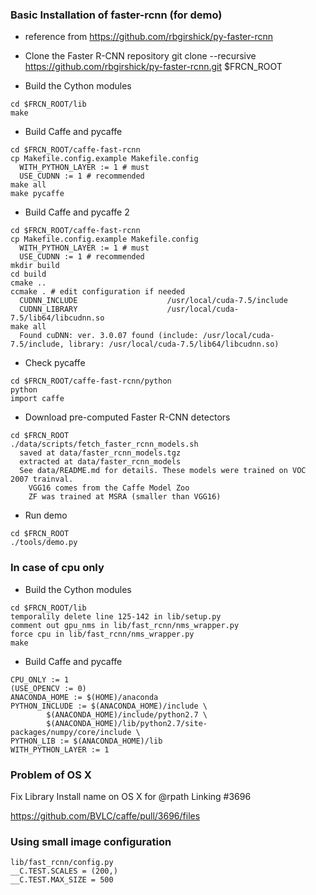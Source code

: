 ### Basic Installation of faster-rcnn (for demo)
- reference from https://github.com/rbgirshick/py-faster-rcnn

- Clone the Faster R-CNN repository
git clone --recursive https://github.com/rbgirshick/py-faster-rcnn.git $FRCN_ROOT

- Build the Cython modules
```
cd $FRCN_ROOT/lib
make
```

- Build Caffe and pycaffe
```
cd $FRCN_ROOT/caffe-fast-rcnn
cp Makefile.config.example Makefile.config
  WITH_PYTHON_LAYER := 1 # must
  USE_CUDNN := 1 # recommended
make all
make pycaffe
```

- Build Caffe and pycaffe 2
```
cd $FRCN_ROOT/caffe-fast-rcnn
cp Makefile.config.example Makefile.config
  WITH_PYTHON_LAYER := 1 # must
  USE_CUDNN := 1 # recommended
mkdir build
cd build
cmake ..
ccmake . # edit configuration if needed
  CUDNN_INCLUDE                    /usr/local/cuda-7.5/include
  CUDNN_LIBRARY                    /usr/local/cuda-7.5/lib64/libcudnn.so
make all
  Found cuDNN: ver. 3.0.07 found (include: /usr/local/cuda-7.5/include, library: /usr/local/cuda-7.5/lib64/libcudnn.so)
```

- Check pycaffe
```
cd $FRCN_ROOT/caffe-fast-rcnn/python
python
import caffe
```

- Download pre-computed Faster R-CNN detectors
```
cd $FRCN_ROOT
./data/scripts/fetch_faster_rcnn_models.sh
  saved at data/faster_rcnn_models.tgz
  extracted at data/faster_rcnn_models
  See data/README.md for details. These models were trained on VOC 2007 trainval.
    VGG16 comes from the Caffe Model Zoo
    ZF was trained at MSRA (smaller than VGG16)
```

- Run demo
```
cd $FRCN_ROOT
./tools/demo.py
```

### In case of cpu only
- Build the Cython modules
```
cd $FRCN_ROOT/lib
temporalily delete line 125-142 in lib/setup.py 
comment out gpu_nms in lib/fast_rcnn/nms_wrapper.py
force cpu in lib/fast_rcnn/nms_wrapper.py
make
```

- Build Caffe and pycaffe
```
CPU_ONLY := 1
(USE_OPENCV := 0)
ANACONDA_HOME := $(HOME)/anaconda
PYTHON_INCLUDE := $(ANACONDA_HOME)/include \
		$(ANACONDA_HOME)/include/python2.7 \
		$(ANACONDA_HOME)/lib/python2.7/site-packages/numpy/core/include \
PYTHON_LIB := $(ANACONDA_HOME)/lib
WITH_PYTHON_LAYER := 1
```

### Problem of OS X
Fix Library Install name on OS X for @rpath Linking #3696

https://github.com/BVLC/caffe/pull/3696/files

### Using small image configuration
```
lib/fast_rcnn/config.py
__C.TEST.SCALES = (200,)
__C.TEST.MAX_SIZE = 500
```
